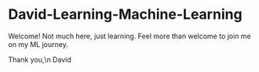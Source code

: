 # David-Learning-Machine-Learning

Welcome!
Not much here, just learning.
Feel more than welcome to join me on my ML journey.

Thank you,\n
David 
